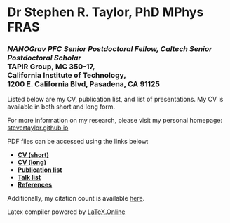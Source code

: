 # Dr Stephen R. Taylor, PhD MPhys FRAS
### *NANOGrav PFC Senior Postdoctoral Fellow, Caltech Senior Postdoctoral Scholar* <br/>TAPIR Group, MC 350-17, <br/> California Institute of Technology, <br/> 1200 E. California Blvd, Pasadena, CA 91125

Listed below are my CV, publication list, and list of
presentations. My CV is available in both short and long form.

For more information on my research, please visit my personal homepage: [stevertaylor.github.io](http://stevertaylor.github.io/)

PDF files can be accessed using the links below:

- [**CV (short)**](https://latexonline.cc/compile?git=https%3A%2F%2Fgithub.com%2Fstevertaylor%2Fcv&target=staylor_cv%2Fstaylor_cv_short.tex&command=pdflatex&trackId=1505849357930)
- [**CV (long)**](https://latexonline.cc/compile?git=https%3A%2F%2Fgithub.com%2Fstevertaylor%2Fcv&target=staylor_cv%2Fstaylor_cv.tex&command=pdflatex&trackId=1505847551951)
- [**Publication list**](https://latexonline.cc/compile?git=https%3A%2F%2Fgithub.com%2Fstevertaylor%2Fcv&target=staylor_cv%2Fstaylor_publist.tex&command=pdflatex&trackId=1505850155140)
- [**Talk list**](https://latexonline.cc/compile?git=https%3A%2F%2Fgithub.com%2Fstevertaylor%2Fcv&target=staylor_cv%2Fstaylor_talklist.tex&command=pdflatex&trackId=1506307206950)
- [**References**](https://latexonline.cc/compile?git=https%3A%2F%2Fgithub.com%2Fstevertaylor%2Fcv&target=staylor_cv%2Fstaylor_reflist.tex&command=pdflatex&trackId=1505854334147)

Additionally, my citation count is available [here](https://scholar.google.com/citations?user=iN2djBMAAAAJ&hl=en).

Latex compiler powered by [LaTeX.Online](https://latexonline.cc/)
